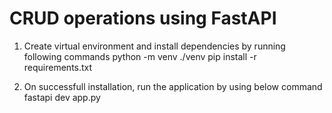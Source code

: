 # CRUD operations using FastAPI

1. Create virtual environment and install dependencies by running following commands
    python -m venv ./venv
    pip install -r requirements.txt

2. On successfull installation, run the application by using below command
    fastapi dev app.py

